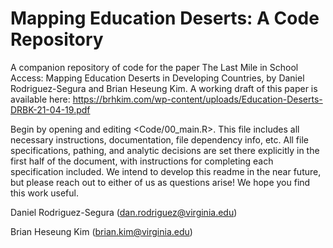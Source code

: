 # Mapping Education Deserts: A Code Repository
A companion repository of code for the paper The Last Mile in School Access: Mapping Education Deserts in Developing Countries, by Daniel Rodriguez-Segura and Brian Heseung Kim. A working draft of this paper is available here: https://brhkim.com/wp-content/uploads/Education-Deserts-DRBK-21-04-19.pdf

Begin by opening and editing <Code/00_main.R>. This file includes all necessary instructions, documentation, file dependency info, etc. All file specifications, pathing, and analytic decisions are set there explicitly in the first half of the document, with instructions for completing each specification included. We intend to develop this readme in the near future, but please reach out to either of us as questions arise! We hope you find this work useful.

Daniel Rodriguez-Segura (dan.rodriguez@virginia.edu)

Brian Heseung Kim (brian.kim@virginia.edu)
